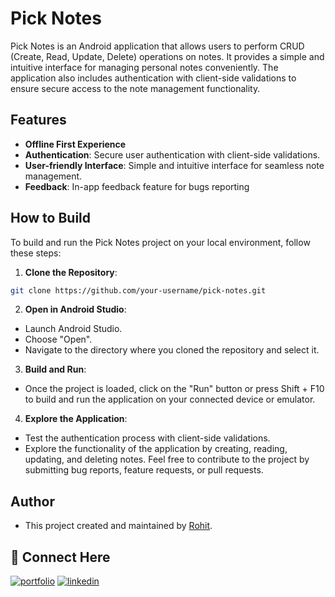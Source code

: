 
# Pick Notes

Pick Notes is an Android application that allows users to perform CRUD (Create, Read, Update, Delete) operations on notes. It provides a simple and intuitive interface for managing personal notes conveniently. The application also includes authentication with client-side validations to ensure secure access to the note management functionality.


## Features

- **Offline First Experience**
- **Authentication**: Secure user authentication with client-side validations.
- **User-friendly Interface**: Simple and intuitive interface for seamless note management.
- **Feedback**: In-app feedback feature for bugs reporting
## How to Build

To build and run the Pick Notes project on your local environment, follow these steps:

1. **Clone the Repository**:

```bash
git clone https://github.com/your-username/pick-notes.git
```
2. **Open in Android Studio**:
- Launch Android Studio.
- Choose "Open".
- Navigate to the directory where you cloned the repository and select it.
3. **Build and Run**:
- Once the project is loaded, click on the "Run" button or press Shift + F10 to build and run the application on your connected device or emulator.

4. **Explore the Application**:
- Test the authentication process with client-side validations.
- Explore the functionality of the application by creating, reading, updating, and deleting notes.
Feel free to contribute to the project by submitting bug reports, feature requests, or pull requests.
## Author

- This project created and maintained by [Rohit](https://github.com/rohit9625).


## 🔗 Connect Here
[![portfolio](https://img.shields.io/badge/my_portfolio-000?style=for-the-badge&logo=ko-fi&logoColor=white)](https://katherineoelsner.com/)
[![linkedin](https://img.shields.io/badge/linkedin-0A66C2?style=for-the-badge&logo=linkedin&logoColor=white)](https://www.linkedin.com/in/rohit0111/)


